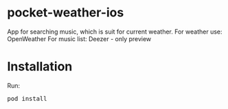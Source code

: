 # pocket-weather-ios
App for searching music, which is suit for current weather.
For weather use:
OpenWeather
For music list:
Deezer - only preview

# Installation

Run:
<pre>
pod install
</pre>
